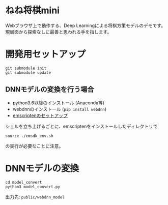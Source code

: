 # ねね将棋mini
Webブラウザ上で動作する、Deep Learningによる将棋方策モデルのデモです。現局面から探索なしに最善と思われる手を指します。

# 開発用セットアップ

```
git submodule init
git submodule update
```

## DNNモデルの変換を行う場合
- python3.6以降のインストール (Anaconda等)
- webdnnのインストール (`pip install webdnn`)
- [emscriptenのセットアップ](http://kripken.github.io/emscripten-site/docs/getting_started/downloads.html)

シェルを立ち上げるごとに、emscriptenをインストールしたディレクトリで
```
source ./emsdk_env.sh
```
の実行が必要なことに注意。

# DNNモデルの変換
```
cd model_convert
python3 model_convert.py
```

出力先: `public/webdnn_model`

